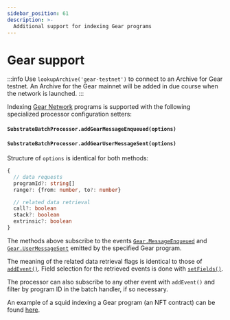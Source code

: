 ```yaml
---
sidebar_position: 61
description: >-
  Additional support for indexing Gear programs
---
```


# Gear support

:::info
Use `lookupArchive('gear-testnet')` to connect to an Archive for Gear testnet. An Archive for the Gear mainnet will be added in due course when the network is launched.
:::

Indexing [Gear Network](https://wiki.gear-tech.io/) programs is supported with the following specialized processor configuration setters: 

#### `SubstrateBatchProcessor.addGearMessageEnqueued(options)`

#### `SubstrateBatchProcessor.addGearUserMessageSent(options)`

Structure of `options` is identical for both methods:
```ts
{
  // data requests
  programId?: string[]
  range?: {from: number, to?: number}

  // related data retrieval
  call?: boolean
  stack?: boolean
  extrinsic?: boolean
}
```
The methods above subscribe to the events [`Gear.MessageEnqueued`](https://wiki.gear-tech.io/docs/api/events/#messageenqueued) and [`Gear.UserMessageSent`](https://wiki.gear-tech.io/docs/api/events/#usermessagesent) emitted by the specified Gear program. 

The meaning of the related data retrieval flags is identical to those of [`addEvent()`](../../setup/data-requests/#events). Field selection for the retrieved events is done with [`setFields()`](../../setup/field-selection).

The processor can also subscribe to any other event with `addEvent()` and filter by program ID in the batch handler, if so necessary. 

An example of a squid indexing a Gear program (an NFT contract) can be found [here](https://github.com/subsquid/squid-sdk/tree/master/test/gear-nft).

